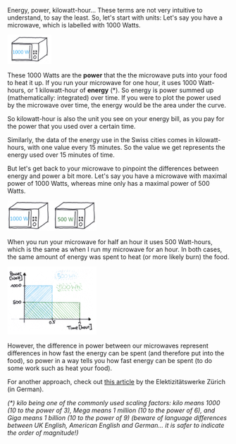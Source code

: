 Energy, power, kilowatt-hour... These terms are not very intuitive to understand, to say the least. So, let's start with units: Let's say you have a microwave, which is labelled with 1000 Watts. 

<img src="microwave1000.png"  width="20%" height="20%">

These 1000 Watts are the **power** that the the microwave puts into your food to heat it up. If you run your microwave for one hour, it uses 1000 Watt-hours, or 1 kilowatt-hour of **energy** (\*). So energy is power summed up (mathematically: integrated) over time. If you were to plot the power used by the microwave over time, the energy would be the area under the curve. 

So kilowatt-hour is also the unit you see on your energy bill, as you pay for the power that you used over a certain time. 

Similarly, the data of the energy use in the Swiss cities comes in kilowatt-hours, with one value every 15 minutes. So the value we get represents the energy used over 15 minutes of time. 

But let's get back to your microwave to pinpoint the differences between energy and power a bit more. Let's say you have a microwave with maximal power of 1000 Watts, whereas mine only has a maximal power of 500 Watts. 

<img src="two_microwaves.png"  width="40%" height="40%">

When you run your microwave for half an hour it uses 500 Watt-hours, which is the same as when I run my microwave for an hour. In both cases, the same amount of energy was spent to heat (or more likely burn) the food. 

<img src="microwave_graph.png"  width="40%" height="40%">

However, the difference in power between our microwaves represent differences in how fast the energy can be spent (and therefore put into the food), so power in a way tells you how fast energy can be spent (to do some work such as heat your food).

For another approach, check out <a href="https://www.powernewz.ch/2020/kilo-giga-tera-watt/" target="_blank">this article</a> by the Elektizitätswerke Zürich (in German).

*(\*) kilo being one of the commonly used scaling factors: kilo means 1000 (10 to the power of 3), Mega means 1 million (10 to the power of 6), and Giga means 1 billion (10 to the power of 9) (beware of language differences between UK English, American English and German... it is safer to indicate the order of magnitude!)*

